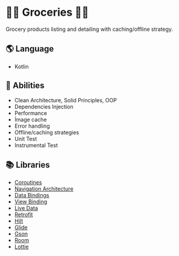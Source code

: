 #  🍏🍎 Groceries 🍅🍐

Grocery products listing and detailing with caching/offline strategy.

## 🌎 Language

* Kotlin

## 🤹 Abilities

* Clean Architecture, Solid Principles, OOP
* Dependencies Injection
* Performance
* İmage cache
* Error handling
* Offline/caching strategies
* Unit Test
* Instrumental Test

## 📚 Libraries

* [Coroutines](https://developer.android.com/kotlin/coroutines)
* [Navigation Architecture](https://developer.android.com/guide/navigation/navigation-getting-started)
* [Data Bindings](https://developer.android.com/topic/libraries/data-binding)
* [View Binding](https://developer.android.com/topic/libraries/data-binding)
* [Live Data](https://developer.android.com/topic/libraries/architecture/livedata)
* [Retrofit](https://square.github.io/retrofit/)
* [Hilt](https://developer.android.com/training/dependency-injection/hilt-android)
* [Glide](https://github.com/bumptech/glide)
* [Gson](https://github.com/google/gson)
* [Room](https://developer.android.com/jetpack/androidx/releases/room)
* [Lottie](https://airbnb.io/lottie/#/)
